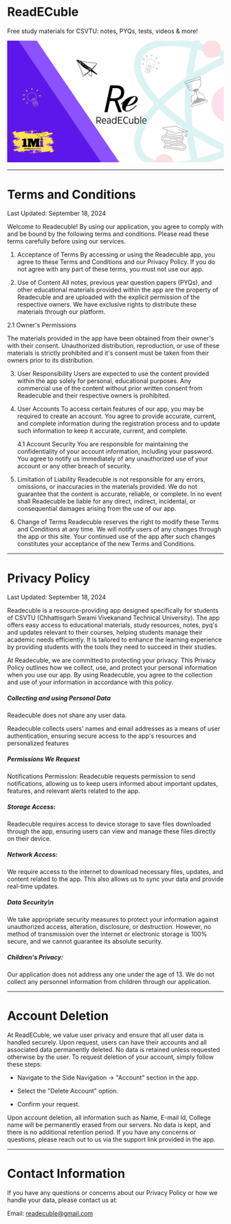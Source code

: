 # ReadECuble
Free study materials for CSVTU: notes, PYQs, tests, videos &amp; more!

![ReadECuble_banner](docs/favicon_io/ReadECuble_header_theReturn.png)

---

# Terms and Conditions
Last Updated: September 18, 2024 

Welcome to Readecuble! By using our application, you agree to comply with and be bound by the following terms and conditions. Please read these terms carefully before using our services. 

1. Acceptance of Terms 
By accessing or using the Readecuble app, you agree to these Terms and Conditions and our Privacy Policy. If you do not agree with any part of these terms, you must not use our app. 

2. Use of Content 
All notes, previous year question papers (PYQs), and other educational materials provided within the app are the property of Readecuble and are uploaded with the explicit permission of the respective owners. We have exclusive rights to distribute these materials through our platform. 

2.1 Owner's Permissions 

The materials provided in the app have been obtained from their owner's with their consent. Unauthorized distribution, reproduction, or use of these materials is strictly prohibited and it's consent must be taken from their owners prior to its distribution.

3. User Responsibility
Users are expected to use the content provided within the app solely for personal, educational purposes. Any commercial use of the content without prior written consent from Readecuble and their respective owners is prohibited. 

4. User Accounts 
To access certain features of our app, you may be required to create an account. You agree to provide accurate, current, and complete information during the registration process and to update such information to keep it accurate, current, and complete. 

   4.1 Account Security
   You are responsible for maintaining the confidentiality of your account information, including your password. You agree to notify us immediately of any unauthorized use of your account or any other breach of security. 

5. Limitation of Liability 
Readecuble is not responsible for any errors, omissions, or inaccuracies in the materials provided. We do not guarantee that the content is accurate, reliable, or complete. In no event shall Readecuble be liable for any direct, indirect, incidental, or consequential damages arising from the use of our app. 

6. Change of Terms
Readecuble reserves the right to modify these Terms and Conditions at any time. We will notify users of any changes through the app or this site. Your continued use of the app after such changes constitutes your acceptance of the new Terms and Conditions. 
---
# Privacy Policy
Last Updated: September 18, 2024

Readecuble is a resource-providing app designed specifically for students of CSVTU (Chhattisgarh Swami Vivekanand Technical University). The app offers easy access to educational materials, study resources, notes, pyq's and updates relevant to their courses, helping students manage their academic needs efficiently. It is tailored to enhance the learning experience by providing students with the tools they need to succeed in their studies. 

At Readecuble, we are committed to protecting your privacy. This Privacy Policy outlines how we collect, use, and protect your personal information when you use our app. By using Readecuble, you agree to the collection and use of your information in accordance with this policy. 

##### Collecting and using Personal Data
Readecuble does not share any user data.

Readecuble collects users' names and email addresses as a means of user authentication, ensuring secure access to the app's resources and personalized features 

##### Permissions We Request 
Notifications Permission: Readecuble requests permission to send notifications, allowing us to keep users informed about important updates, features, and relevant alerts related to the app. 

##### Storage Access: 
Readecuble requires access to device storage to save files downloaded through the app, ensuring users can view and manage these files directly on their device. 

##### Network Access: 
We require access to the internet to download necessary files, updates, and content related to the app. This also allows us to sync your data and provide real-time updates. 


##### Data Security\n
We take appropriate security measures to protect your information against unauthorized access, alteration, disclosure, or destruction. However, no method of transmission over the internet or electronic storage is 100% secure, and we cannot guarantee its absolute security. 

##### Children's Privacy:
Our application does not address any one under the age of 13. We do not collect any personnel information from children through our application.

---

# Account Deletion
At ReadECuble, we value user privacy and ensure that all user data is handled securely. Upon request, users can have their accounts and all associated data permanently deleted. No data is retained unless requested otherwise by the user. To request deletion of your account, simply follow these steps:

- Navigate to the Side Navigation -> "Account" section in the app.

- Select the "Delete Account" option.

- Confirm your request.

Upon account deletion, all information such as Name, E-mail Id, College name will be permanently erased from our servers. No data is kept, and there is no additional retention period. If you have any concerns or questions, please reach out to us via the support link provided in the app.

---
# Contact Information
If you have any questions or concerns about our Privacy Policy or how we handle your data, please contact us at:

Email: readecuble@gmail.com
